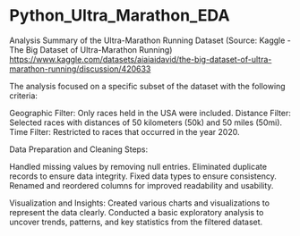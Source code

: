 # Python_Ultra_Marathon_EDA
Analysis Summary of the Ultra-Marathon Running Dataset
(Source: Kaggle - The Big Dataset of Ultra-Marathon Running)
  https://www.kaggle.com/datasets/aiaiaidavid/the-big-dataset-of-ultra-marathon-running/discussion/420633

The analysis focused on a specific subset of the dataset with the following criteria:

Geographic Filter: Only races held in the USA were included.
Distance Filter: Selected races with distances of 50 kilometers (50k) and 50 miles (50mi).
Time Filter: Restricted to races that occurred in the year 2020.
  
Data Preparation and Cleaning Steps:

Handled missing values by removing null entries.
Eliminated duplicate records to ensure data integrity.
Fixed data types to ensure consistency.
Renamed and reordered columns for improved readability and usability.

Visualization and Insights:
Created various charts and visualizations to represent the data clearly.
Conducted a basic exploratory analysis to uncover trends, patterns, and key statistics from the filtered dataset.
